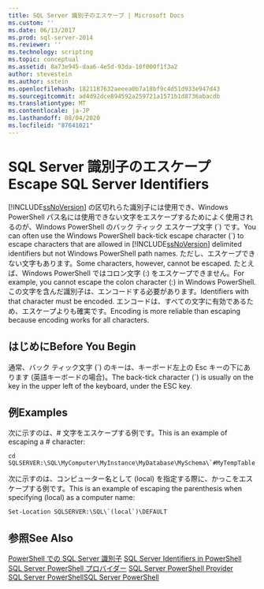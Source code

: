 ```yaml
---
title: SQL Server 識別子のエスケープ | Microsoft Docs
ms.custom: ''
ms.date: 06/13/2017
ms.prod: sql-server-2014
ms.reviewer: ''
ms.technology: scripting
ms.topic: conceptual
ms.assetid: 8a73e945-daa6-4e5d-93da-10f000f1f3a2
author: stevestein
ms.author: sstein
ms.openlocfilehash: 1821187632aeeea0b7a18bf9c4d51d933e947d43
ms.sourcegitcommit: ad4d92dce894592a259721a1571b1d8736abacdb
ms.translationtype: MT
ms.contentlocale: ja-JP
ms.lasthandoff: 08/04/2020
ms.locfileid: "87641021"
---
```

# <a name="escape-sql-server-identifiers"></a><span data-ttu-id="72276-102">SQL Server 識別子のエスケープ</span><span class="sxs-lookup"><span data-stu-id="72276-102">Escape SQL Server Identifiers</span></span>
  <span data-ttu-id="72276-103">[!INCLUDE[ssNoVersion](../includes/ssnoversion-md.md)] の区切れらた識別子には使用でき、Windows PowerShell パス名には使用できない文字をエスケープするためによく使用されるのが、Windows PowerShell のバック ティック エスケープ文字 (\`) です。</span><span class="sxs-lookup"><span data-stu-id="72276-103">You can often use the Windows PowerShell back-tick escape character (\`) to escape characters that are allowed in [!INCLUDE[ssNoVersion](../includes/ssnoversion-md.md)] delimited identifiers but not Windows PowerShell path names.</span></span> <span data-ttu-id="72276-104">ただし、エスケープできない文字もあります。</span><span class="sxs-lookup"><span data-stu-id="72276-104">Some characters, however, cannot be escaped.</span></span> <span data-ttu-id="72276-105">たとえば、Windows PowerShell ではコロン文字 (:) をエスケープできません。</span><span class="sxs-lookup"><span data-stu-id="72276-105">For example, you cannot escape the colon character (:) in Windows PowerShell.</span></span> <span data-ttu-id="72276-106">この文字を含んだ識別子は、エンコードする必要があります。</span><span class="sxs-lookup"><span data-stu-id="72276-106">Identifiers with that character must be encoded.</span></span> <span data-ttu-id="72276-107">エンコードは、すべての文字に有効であるため、エスケープよりも確実です。</span><span class="sxs-lookup"><span data-stu-id="72276-107">Encoding is more reliable than escaping because encoding works for all characters.</span></span>  
  
## <a name="before-you-begin"></a><span data-ttu-id="72276-108">はじめに</span><span class="sxs-lookup"><span data-stu-id="72276-108">Before You Begin</span></span>  
 <span data-ttu-id="72276-109">通常、バック ティック文字 (\`) のキーは、キーボード左上の Esc キーの下にあります (英語キーボードの場合)。</span><span class="sxs-lookup"><span data-stu-id="72276-109">The back-tick character (\`) is usually on the key in the upper left of the keyboard, under the ESC key.</span></span>  
  
## <a name="examples"></a><span data-ttu-id="72276-110">例</span><span class="sxs-lookup"><span data-stu-id="72276-110">Examples</span></span>  
 <span data-ttu-id="72276-111">次に示すのは、# 文字をエスケープする例です。</span><span class="sxs-lookup"><span data-stu-id="72276-111">This is an example of escaping a # character:</span></span>  
  
```  
cd SQLSERVER:\SQL\MyComputer\MyInstance\MyDatabase\MySchema\`#MyTempTable  
```  
  
 <span data-ttu-id="72276-112">次に示すのは、コンピューター名として (local) を指定する際に、かっこをエスケープする例です。</span><span class="sxs-lookup"><span data-stu-id="72276-112">This is an example of escaping the parenthesis when specifying (local) as a computer name:</span></span>  
  
```  
Set-Location SQLSERVER:\SQL\`(local`)\DEFAULT  
```  
  
## <a name="see-also"></a><span data-ttu-id="72276-113">参照</span><span class="sxs-lookup"><span data-stu-id="72276-113">See Also</span></span>  
 <span data-ttu-id="72276-114">[PowerShell での SQL Server 識別子](sql-server-identifiers-in-powershell.md) </span><span class="sxs-lookup"><span data-stu-id="72276-114">[SQL Server Identifiers in PowerShell](sql-server-identifiers-in-powershell.md) </span></span>  
 <span data-ttu-id="72276-115">[SQL Server PowerShell プロバイダー](sql-server-powershell-provider.md) </span><span class="sxs-lookup"><span data-stu-id="72276-115">[SQL Server PowerShell Provider](sql-server-powershell-provider.md) </span></span>  
 [<span data-ttu-id="72276-116">SQL Server PowerShell</span><span class="sxs-lookup"><span data-stu-id="72276-116">SQL Server PowerShell</span></span>](sql-server-powershell.md)  
  
  
